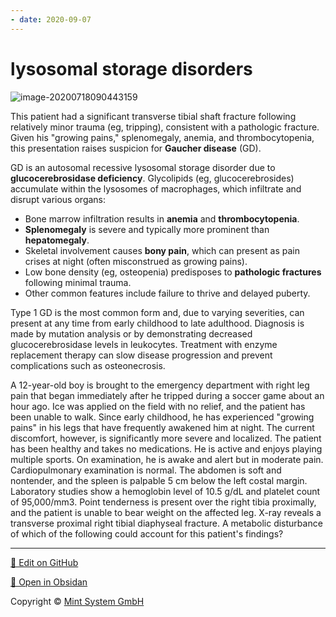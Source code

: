 ```yaml
---
- date: 2020-09-07
---
```


# lysosomal storage disorders

<!-- Gaucher disease cause, sx, rx -->

![image-20200718090443159](https://photos.thisispiggy.com/file/wikiFiles/image-20200718090443159.png)

This patient had a significant transverse tibial  shaft fracture following relatively minor trauma (eg, tripping),  consistent with a pathologic fracture. Given his "growing pains,"  splenomegaly, anemia, and thrombocytopenia, this presentation raises  suspicion for **Gaucher disease** (GD).

GD is an autosomal recessive lysosomal storage disorder due to **glucocerebrosidase deficiency**.  Glycolipids (eg, glucocerebrosides) accumulate within the lysosomes of  macrophages, which infiltrate and disrupt various organs:

- Bone marrow infiltration results in **anemia** and **thrombocytopenia**.
- **Splenomegaly** is severe and typically more prominent than **hepatomegaly**.
- Skeletal involvement causes **bony pain**, which can present as pain crises at night (often misconstrued as growing pains).
- Low bone density (eg, osteopenia) predisposes to **pathologic fractures** following minimal trauma.
- Other common features include failure to thrive and delayed puberty.

Type 1 GD is the most common form and, due to varying severities, can  present at any time from early childhood to late adulthood. Diagnosis  is made by mutation analysis or by demonstrating decreased  glucocerebrosidase levels in leukocytes. Treatment with enzyme  replacement therapy can slow disease progression and prevent  complications such as osteonecrosis.

A 12-year-old boy is brought to the emergency department with right leg pain that began immediately after he tripped during a soccer game about an hour ago. Ice was applied on the field with no relief, and the  patient has been unable to walk. Since early childhood, he has experienced "growing pains" in his legs that have frequently awakened him at night. The current discomfort, however, is  significantly more severe and localized. The patient has been healthy  and takes no medications. He is active and enjoys playing multiple  sports. On examination, he is awake and alert but in moderate pain. Cardiopulmonary examination is normal. The abdomen is soft and nontender, and the spleen is palpable 5 cm below the left costal margin. Laboratory studies show a hemoglobin level of 10.5 g/dL and platelet count of 95,000/mm3. Point tenderness is present over the right tibia proximally, and the patient is unable to bear weight on the affected leg. X-ray reveals a transverse proximal right tibial diaphyseal fracture. A metabolic disturbance of which of the following could account for this patient's findings?


<hr>

[📝 Edit on GitHub](https://github.com/Mint-System/Knowledge/blob/master/lysosomal%20storage%20disorders.md)

[📂 Open in Obsidan](obsidian://open?vault=Knowledge%20Mint%20System&file=lysosomal%20storage%20disorders.md ':target=_self')

<footer>Copyright © <a href="https://www.mint-system.ch/">Mint System GmbH</a></footer>